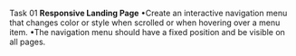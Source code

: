 Task 01
**Responsive Landing Page**
•Create an interactive navigation menu that changes color or style when scrolled or when hovering over a menu item.
•The navigation menu should have a fixed position and be visible on all pages.
